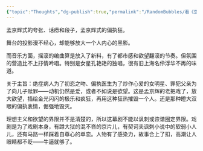 ```yaml
---
{"topic":"Thoughts","dg-publish":true,"permalink":"/RandomBubbles/看《空中花园谋杀案》/","dgPassFrontmatter":true,"noteIcon":""}
---
```



孟京辉式的夸张、话痨和段子，孟京辉式的偏执狂。

舞台的投影漫不经心，却能够放大一个人内心的黑影。

而音乐方面，摇滚的编曲算是放入了新料，有了都市感和欲望翻滚的节奏。但氛围的营造比不上抒情吟唱。特别是女星孔艳艳的独唱，很有旧上海名伶浮华不再的味道。

关于主旨：绝症病人为了初恋之吻、偏执医生为了炒作心爱的女明星、罪犯父亲为了向儿子赎罪——动机仍然是爱，或者不如说是欲望。这是孟京辉的老把戏了，放大欲望，描绘金光闪闪的极乐和疯狂，再用这种狂热摧毁一个人。还是那种瞪大双眼的偏执表情，倔强地毁灭。

理想主义和欲望的界限并不是清楚的，所以这幕剧不能以讽刺或诙谐圈定界限。戏剧是为了戏剧本身，有蹲大狱的混不吝的京片儿，有契诃夫讽刺小说中的软弱小人儿，还有马路一样踩着自尊心的单恋。人物有了感染力，故事合上了扣，高潮让人眼睛都不眨——牛逼就够了。